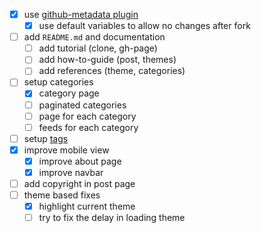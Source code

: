 - [x] use [github-metadata plugin](https://github.com/jekyll/github-metadata)
    - [x] use default variables to allow no changes after fork
- [ ] add `README.md` and documentation
    - [ ] add tutorial (clone, gh-page)
    - [ ] add how-to-guide (post, themes) 
    - [ ] add references (theme, categories) 
- [ ] setup categories
    - [x] category page 
    - [ ] paginated categories 
    - [ ] page for each category 
    - [ ] feeds for each category
- [ ] setup [ tags ](http://longqian.me/2017/02/09/github-jekyll-tag/)
- [x] improve mobile view 
    - [x] improve about page
    - [x] improve navbar
- [ ] add copyright in post page
- [ ] theme based fixes
    - [x] highlight current theme
    - [ ] try to fix the delay in loading theme